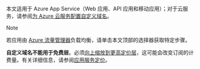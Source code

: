 本文适用于 Azure App Service（Web 应用、API 应用和移动应用）；对于云服务，请参阅[为 Azure 云服务配置自定义域名](../articles/cloud-services/cloud-services-custom-domain-name.md)。

> [!NOTE]
>  若应用由 [Azure 流量管理器](https://www.azure.cn/home/features/traffic-manager/)负载均衡，请单击本文顶部的选择器获取特定步骤。<p>**自定义域名不能用于免费层**。必须[向上缩放到更高定价层](../articles/app-service-web/web-sites-scale.md)，这可能会改变订阅的计费量。有关详细信息，请参阅[应用服务定价](https://www.azure.cn/pricing/details/app-service/)。

<!---HONumber=Mooncake_0919_2016-->